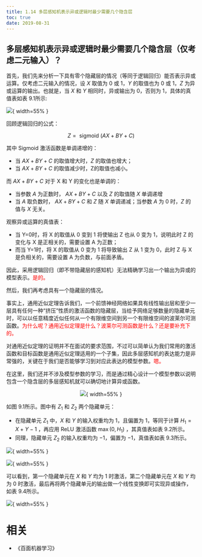 ```yaml
---
title: 1.14 多层感知机表示异或逻辑时最少需要几个隐含层
toc: true
date: 2019-08-31
---
```


## 多层感知机表示异或逻辑时最少需要几个隐含层（仅考虑二元输入）？


首先，我们先来分析一下具有零个隐藏层的情况（等同于逻辑回归）能否表示异或运算。仅考虑二元输入的情况，设 $X$ 取值为 $0$ 或 $1$，$Y$ 的取值也为 $0$ 或 $1$，$Z$ 为异或运算的输出。也就是，当 $X$ 和 $Y$ 相同时，异或输出为 $0$，否则为 $1$，具体的真值表如表 9.1所示:

![](http://images.iterate.site/blog/image/20190413/IS6qkgy9KQsP.png?imageslim){ width=55% }


回顾逻辑回归的公式：


$$
Z=\text { sigmoid }(A X+B Y+C)\tag{9.1}
$$


其中 Sigmoid 激活函数是单调递增的：

- 当 $A X+B Y+C$ 的取值增大时，$Z$ 的取值也增大；
- 当 $A X+B Y+C$ 的取值减少时，Z的取值也减小。

而 $A X+B Y+C$ 对于 X 和 Y 的变化也是单调的：

- 当参数 $A$ 为正数时， $A X+B Y+C$ 以及 $Z$ 的取值随 $X$ 单调递增
- 当 $A$ 取负数时， $A X+B Y+C$ 和 $Z$ 随 $X$ 单调递减；当参数 $A$ 为 $0$ 时，$Z$ 的值与 $X$ 无关。

观察异或运算的真值表：

- 当 Y=0时，将 X 的取值从 0 变到 1 将使输出 Z 也从 0 变为 1，说明此时 Z 的变化与 X 是正相关的，需要设置 A 为正数；
- 而当 Y=1时，将 X 的取值从 0 变为 1 将导致输出 Z 从 1 变为 0，此时 Z 与 X 是负相关的，需要设置 A 为负数，与前面矛盾。

因此，采用逻辑回归（即不带隐藏层的感知机）无法精确学习出一个输出为异或的模型表示。<span style="color:red;">是的。</span>

然后，我们再考虑具有一个隐藏层的情况。

事实上，通用近似定理告诉我们，一个前馈神经网络如果具有线性输出层和至少一层具有任何一种“挤压”性质的激活函数的隐藏层，当给予网络足够数量的隐藏单元时，可以以任意精度近似任何从一个有限维空间到另一个有限维空间的波莱尔可测函数。<span style="color:red;">为什么呢？通用近似定理是什么？波莱尔可测函数是什么？还是要补充下的。</span>

对通用近似定理的证明并不在面试的要求范围，不过可以简单认为我们常用的激活函数和目标函数是通用近似定理适用的一个子集，因此多层感知机的表达能力是非常强的，关键在于我们是否能够学习到对应此表达的模型参数。<span style="color:red;">嗯。</span>


在这里，我们还并不涉及模型参数的学习，而是通过精心设计一个模型参数以说明包含一个隐含层的多层感知机就可以确切地计算异或函数。

<center>

![](http://images.iterate.site/blog/image/20190413/yoElf68TpNnd.png?imageslim){ width=55% }

</center>

如图 9.1所示。图中有 $Z_1$ 和 $Z_2$ 两个隐藏单元：

- 在隐藏单元 $Z_1$ 中，$X$ 和 $Y$ 的输入权重均为 $1$，且偏置为 $1$，等同于计算 $H_{1}=X+Y-1$ ，再应用 ReLU 激活函数 $\max \left(0, H_{1}\right)$ ，其真值表如表 9.2所示。
- 同理，隐藏单元 $Z_2$ 的输入权重均为 $−1$，偏置为 $−1$，真值表如表 9.3所示。


![](http://images.iterate.site/blog/image/20190413/74SigvIcrSCQ.png?imageslim){ width=55% }

![](http://images.iterate.site/blog/image/20190413/oBIfyx7QwFQN.png?imageslim){ width=55% }

可以看到，第一个隐藏单元在 $X$ 和 $Y$ 均为 $1$ 时激活，第二个隐藏单元在 $X$ 和 $Y$ 均为 $0$ 时激活，最后再将两个隐藏单元的输出做一个线性变换即可实现异或操作，如表 9.4所示。

![](http://images.iterate.site/blog/image/20190413/HDw3JSsBev2w.png?imageslim){ width=55% }



# 相关

- 《百面机器学习》
